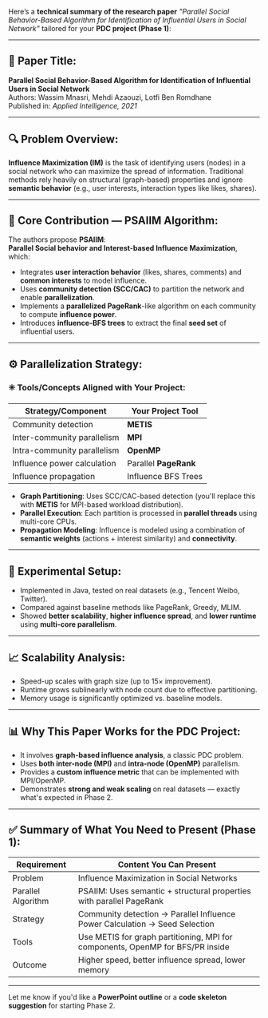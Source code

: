 Here’s a **technical summary of the research paper** *"Parallel Social Behavior-Based Algorithm for Identification of Influential Users in Social Network"* tailored for your **PDC project (Phase 1)**:

---

## 📄 Paper Title:
**Parallel Social Behavior-Based Algorithm for Identification of Influential Users in Social Network**  
Authors: Wassim Mnasri, Mehdi Azaouzi, Lotfi Ben Romdhane  
Published in: *Applied Intelligence, 2021*

---

## 🔍 Problem Overview:
**Influence Maximization (IM)** is the task of identifying users (nodes) in a social network who can maximize the spread of information. Traditional methods rely heavily on structural (graph-based) properties and ignore **semantic behavior** (e.g., user interests, interaction types like likes, shares).

---

## 🧠 Core Contribution — PSAIIM Algorithm:
The authors propose **PSAIIM**:  
**Parallel Social behavior and Interest-based Influence Maximization**, which:

- Integrates **user interaction behavior** (likes, shares, comments) and **common interests** to model influence.
- Uses **community detection (SCC/CAC)** to partition the network and enable **parallelization**.
- Implements a **parallelized PageRank**-like algorithm on each community to compute **influence power**.
- Introduces **influence-BFS trees** to extract the final **seed set** of influential users.

---

## ⚙️ Parallelization Strategy:

### ✳️ Tools/Concepts Aligned with Your Project:
| Strategy/Component         | Your Project Tool |
|---------------------------|-------------------|
| Community detection        | **METIS**         |
| Inter-community parallelism | **MPI**           |
| Intra-community parallelism | **OpenMP**        |
| Influence power calculation | Parallel **PageRank** |
| Influence propagation      | Influence BFS Trees |

- **Graph Partitioning**: Uses SCC/CAC-based detection (you'll replace this with **METIS** for MPI-based workload distribution).
- **Parallel Execution**: Each partition is processed in **parallel threads** using multi-core CPUs.
- **Propagation Modeling**: Influence is modeled using a combination of **semantic weights** (actions + interest similarity) and **connectivity**.

---

## 🧪 Experimental Setup:
- Implemented in Java, tested on real datasets (e.g., Tencent Weibo, Twitter).
- Compared against baseline methods like PageRank, Greedy, MLIM.
- Showed **better scalability**, **higher influence spread**, and **lower runtime** using **multi-core parallelism**.

---

## 📈 Scalability Analysis:
- Speed-up scales with graph size (up to 15× improvement).
- Runtime grows sublinearly with node count due to effective partitioning.
- Memory usage is significantly optimized vs. baseline models.

---

## 📊 Why This Paper Works for the PDC Project:
- It involves **graph-based influence analysis**, a classic PDC problem.
- Uses **both inter-node (MPI)** and **intra-node (OpenMP)** parallelism.
- Provides a **custom influence metric** that can be implemented with MPI/OpenMP.
- Demonstrates **strong and weak scaling** on real datasets — exactly what's expected in Phase 2.

---

## ✅ Summary of What You Need to Present (Phase 1):

| Requirement | Content You Can Present |
|------------|-------------------------|
| Problem | Influence Maximization in Social Networks |
| Parallel Algorithm | PSAIIM: Uses semantic + structural properties with parallel PageRank |
| Strategy | Community detection → Parallel Influence Power Calculation → Seed Selection |
| Tools | Use METIS for graph partitioning, MPI for components, OpenMP for BFS/PR inside |
| Outcome | Higher speed, better influence spread, lower memory |

---

Let me know if you'd like a **PowerPoint outline** or a **code skeleton suggestion** for starting Phase 2.